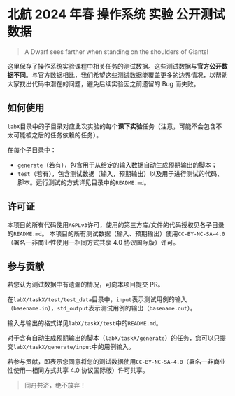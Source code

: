 # 北航 2024 年春 操作系统 实验 公开测试数据

> A Dwarf sees farther when standing on the shoulders of Giants!

这里保存了操作系统实验课程中相关任务的测试数据。这些测试数据与**官方公开数据不同**。与官方数据相比，我们希望这些测试数据能覆盖更多的边界情况，以帮助大家找出代码中潜在的问题，避免后续实验因之前遗留的 Bug 而失败。

## 如何使用

`labX`目录中的子目录对应此次实验的每个**课下实验**任务（注意，可能不会包含不太可能被之后的任务依赖的任务）。

在每个子目录中：

- `generate`（若有），包含用于从给定的输入数据自动生成预期输出的脚本；
- `test`（若有），包含测试数据（输入，预期输出）以及用于进行测试的代码、脚本。运行测试的方式详见目录中的`README.md`。

## 许可证

本项目的所有代码使用`AGPLv3`许可，使用的第三方库/文件的代码授权见各子目录的`README.md`。
本项目的所有测试数据（输入、预期输出）使用`CC-BY-NC-SA-4.0`（署名—非商业性使用—相同方式共享 4.0 协议国际版）许可。

## 参与贡献

若您认为测试数据中有遗漏的情况，可向本项目提交 PR。

在`labX/taskX/test/test_data`目录中，`input`表示测试用例的输入（`basename.in`），`std_output`表示测试用例的输出（`basename.out`）。

输入与输出的格式详见`labX/taskX/test`中的`README.md`。

对于含有自动生成预期输出的脚本（`labX/taskX/generate`）的任务，您可以只提交`labX/taskX/generate/input`中的用例输入。

若参与贡献，即表示您同意将您的测试数据使用`CC-BY-NC-SA-4.0`（署名—非商业性使用—相同方式共享 4.0 协议国际版）许可共享。

> 同舟共济，绝不放弃！
